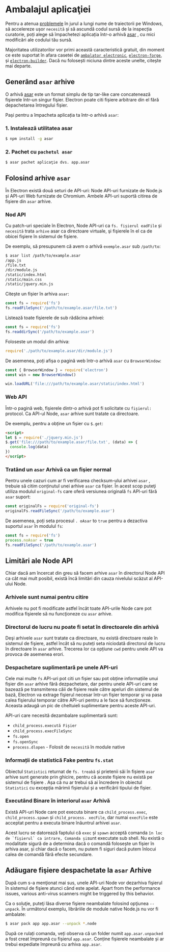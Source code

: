 # Ambalajul aplicaţiei

Pentru a atenua [problemele](https://github.com/joyent/node/issues/6960) în jurul a lungi nume de traiectorii pe Windows, să accelereze ușor `necesită` și să ascundă codul sursă de la inspecția curatorie, poți alege să împachetezi aplicația într-o arhivă [asar](https://github.com/electron/asar) , cu mici modificări ale codului tău sursă.

Majoritatea utilizatorilor vor primi această caracteristică gratuit, din moment ce este suportat în afara casetei de [`ambalator electronic`](https://github.com/electron/electron-packager), [`electron-forge`](https://github.com/electron-userland/electron-forge), și [`electron-builder`](https://github.com/electron-userland/electron-builder). Dacă nu folosești niciuna dintre aceste unelte, citește mai departe.

## Generând `asar` arhive

O arhivă [asar](https://github.com/electron/asar) este un format simplu de tip tar-like care concatenează fişierele într-un singur fişier. Electron poate citi fișiere arbitrare din el fără depachetarea întregului fișier.

Pași pentru a împacheta aplicația ta într-o arhivă `asar`:

### 1. Instalează utilitatea asar

```sh
$ npm install -g asar
```

### 2. Pachet cu `pachetul asar`

```sh
$ asar pachet aplicaţie dvs. app.asar
```

## Folosind arhive `asar`

În Electron există două seturi de API-uri: Node API-uri furnizate de Node.js și API-uri Web furnizate de Chromium. Ambele API-uri suportă citirea de fișiere din `asar` arhive.

### Nod API

Cu patch-uri speciale în Electron, Node API-uri ca `fs. fișierul eadFile` și `necesită` trata `arhive` asar ca directoare virtuale, şi fişierele în el ca de obicei fişiere în sistemul de fişiere.

De exemplu, să presupunem că avem o arhivă `exemple.asar` sub `/path/to`:

```sh
$ asar list /path/to/example.asar
/app.js
/file.txt
/dir/module.js
/static/index.html
/static/main.css
/static/jquery.min.js
```

Citește un fișier în arhiva `asar`:

```javascript
const fs = require('fs')
fs.readFileSync('/path/to/example.asar/file.txt')
```

Listează toate fişierele de sub rădăcina arhivei:

```javascript
const fs = require('fs')
fs.readdirSync('/path/to/example.asar')
```

Foloseste un modul din arhiva:

```javascript
require('./path/to/example.asar/dir/module.js')
```

De asemenea, poți afișa o pagină web într-o arhivă `asar` cu `BrowserWindow`:

```javascript
const { BrowserWindow } = require('electron')
const win = new BrowserWindow()

win.loadURL('file:///path/to/example.asar/static/index.html')
```

### Web API

Într-o pagină web, fișierele dintr-o arhivă pot fi solicitate cu `fișierul:` protocol. Ca API-ul Node, `asar` arhive sunt tratate ca directoare.

De exemplu, pentru a obține un fișier cu `$.get`:

```html
<script>
let $ = require('./jquery.min.js')
$.get('file:///path/to/example.asar/file.txt', (data) => {
  console.log(data)
})
</script>
```

### Tratând un `asar` Arhivă ca un fişier normal

Pentru unele cazuri cum ar fi verificarea checksum-ului arhivei `asar` , trebuie să citim conținutul unei arhive `asar` ca fișier. În acest scop puteţi utiliza modulul `original-fs` care oferă versiunea originală `fs` API-uri fără `asar` suport:

```javascript
const originalFs = require('original-fs')
originalFs.readFileSync('/path/to/example.asar')
```

De asemenea, poți seta procesul `. oAsar` to `true` pentru a dezactiva suportul `asar` în modulul `fs`:

```javascript
const fs = require('fs')
process.noAsar = true
fs.readFileSync('/path/to/example.asar')
```

## Limitări ale Node API

Chiar dacă am încercat din greu să facem arhive `asar` în directorul Node API ca cât mai mult posibil, există încă limitări din cauza nivelului scăzut al API-ului Node.

### Arhivele sunt numai pentru citire

Arhivele nu pot fi modificate astfel încât toate API-urile Node care pot modifica fişierele să nu funcţioneze cu `asar` arhive.

### Directorul de lucru nu poate fi setat în directoarele din arhivă

Deşi arhivele `asar` sunt tratate ca directoare, nu există directoare reale în sistemul de fişiere, astfel încât să nu puteți seta niciodată directorul de lucru în directoare în `asar` arhive. Trecerea lor ca opțiune `cwd` pentru unele API va provoca de asemenea erori.

### Despachetare suplimentară pe unele API-uri

Cele mai multe `fs` API-uri pot citi un fișier sau pot obține informațiile unui fișier din `asar` arhive fără dezpachetare, dar pentru unele API-uri care se bazează pe transmiterea căii de fișiere reale către apeluri din sistemul de bază, Electron va extrage fişierul necesar într-un fişier temporar şi va pasa calea fişierului temporar către API-uri pentru a le face să funcţioneze. Aceasta adaugă un pic de cheltuieli suplimentare pentru aceste API-uri.

API-uri care necesită dezambalare suplimentară sunt:

* `child_process.execută Fișier`
* `child_process.execFileSync`
* `fs.open`
* `fs.openSync`
* `process.dlopen` - Folosit de `necesită` în module native

### Informații de statistică Fake pentru `fs.stat`

Obiectul `Statistici` returnat de `fs. treabă` și prietenii săi în fișiere `asar` arhive sunt generate prin ghicire, pentru că aceste fişiere nu există pe sistemul de fişiere . Așa că nu ar trebui să ai încredere în obiectul `Statistici` cu excepția mărimii fișierului și a verificării tipului de fișier.

### Executând Binare în interiorul `asar` Arhivă

Există API-uri Node care pot executa binare ca `child_process.exec`, `child_process.spawn` și `child_process. xecFile`, dar numai `execFile` este acceptat pentru a executa binare înăuntrul arhivei `asar`.

Acest lucru se datorează faptului că `exec` și `spawn` acceptă comanda `` în loc de `fișierul` ca intrare, Comanda și ``sunt executate sub shell. Nu există o modalitate sigură de a determina dacă o comandă folosește un fișier în arhiva asar, și chiar dacă o facem, nu putem fi siguri dacă putem înlocui calea de comandă fără efecte secundare.

## Adăugare fişiere despachetate la `asar` Arhive

După cum s-a menţionat mai sus, unele API-uri Node vor dezarhiva fişierul în sistemul de fişiere atunci când este apelat. Apart from the performance issues, various anti-virus scanners might be triggered by this behavior.

Ca o soluţie, puteţi lăsa diverse fişiere neambalate folosind opţiunea `--unpack`. În următorul exemplu, librăriile de module native Node.js nu vor fi ambalate:

```sh
$ asar pack app app.asar --unpack *.node
```

După ce rulați comanda, veți observa că un folder numit `app.asar.unpacked` a fost creat împreună cu fișierul `app.asar`. Conține fișierele neambalate și ar trebui expediate împreună cu arhiva `app.asar`.

